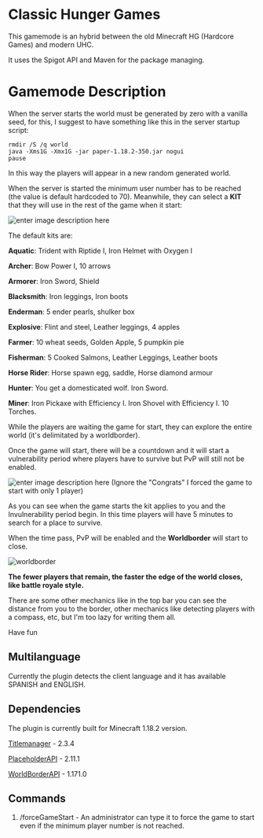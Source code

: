# Classic Hunger Games

This gamemode is an hybrid between the old Minecraft HG (Hardcore Games) and modern UHC.

It uses the Spigot API and Maven for the package managing.

# Gamemode Description

When the server starts the world must be generated by zero with a vanilla seed, for this, I suggest to have something like this in the server startup script:

    rmdir /S /q world
    java -Xms1G -Xmx1G -jar paper-1.18.2-350.jar nogui
    pause

In this way the players will appear in a new random generated world.

When the server is started the minimum user number has to be reached (the value is default hardcoded to 70). Meanwhile, they can select a **KIT** that they will use in the rest of the game when it start:

![enter image description here](https://i.gyazo.com/f64c447a10cbbdd9d6043488c74f3d3d.png)


The default kits are:

**Aquatic**: Trident with Riptide I, Iron Helmet with Oxygen I

**Archer**: Bow Power I, 10 arrows

**Armorer**: Iron Sword, Shield

**Blacksmith**: Iron leggings, Iron boots

**Enderman**: 5 ender pearls, shulker box

**Explosive**: Flint and steel, Leather leggings, 4 apples

**Farmer**: 10 wheat seeds, Golden Apple, 5 pumpkin pie

**Fisherman**: 5 Cooked Salmons, Leather Leggings, Leather boots

**Horse Rider**: Horse spawn egg, saddle, Horse diamond armour

**Hunter**: You get a domesticated wolf. Iron Sword.

**Miner**: Iron Pickaxe with Efficiency I. Iron Shovel with Efficiency I. 10 Torches.


While the players are waiting the game for start, they can explore the entire world (it's delimitated by a worldborder).

Once the game will start, there will be a countdown and it will start a vulnerability period where players have to survive but PvP will still not be enabled.

![enter image description here](https://i.gyazo.com/100367626a8c67499bfb732378988fc0.png)
(Ignore the "Congrats" I forced the game to start with only 1 player)

As you can see when the game starts the kit applies to you and the Invulnerability period begin. In this time players will have 5 minutes to search for a place to survive.

When the time pass, PvP will be enabled and the **Worldborder** will start to close.

![worldborder](https://i.gyazo.com/8bf4622db49c83a8c9dcb5b54e360523.png)

**The fewer players that remain, the faster the edge of the world closes, like battle royale style.**

There are some other mechanics like in the top bar you can see the distance from you to the border, other mechanics like detecting players with a compass, etc, but I'm too lazy for writing them all.

Have fun

## Multilanguage

Currently the plugin detects the client language and it has available SPANISH and ENGLISH.

## Dependencies

The plugin is currently built for Minecraft 1.18.2 version.

[Titlemanager](https://www.spigotmc.org/resources/titlemanager.1049/) - 2.3.4

[PlaceholderAPI](https://www.spigotmc.org/resources/placeholderapi.6245/) - 2.11.1

[WorldBorderAPI](https://www.spigotmc.org/resources/player-worldborder-api.67734/) - 1.171.0

## Commands

 1. /forceGameStart - An administrator can type it to force the game to start even if the minimum player number is not reached.


